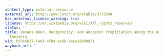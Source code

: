 ```yaml
---
content_type: external-resource
external_url: http://www.jstor.org/stable/3773600
has_external_license_warning: true
license: https://en.wikipedia.org/wiki/All_rights_reserved
status: ''
title: Banana Beer, Reciprocity, and Ancestor Propitiation among the Haya of Bukoba,
  Tanzania
uid: b5546b27-f403-4f04-ac6b-eaca16080d31
wayback_url: ''
---
```


